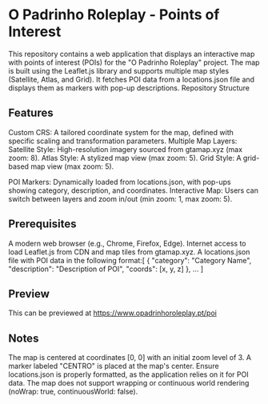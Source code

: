 # O Padrinho Roleplay - Points of Interest
This repository contains a web application that displays an interactive map with points of interest (POIs) for the "O Padrinho Roleplay" project. The map is built using the Leaflet.js library and supports multiple map styles (Satellite, Atlas, and Grid). It fetches POI data from a locations.json file and displays them as markers with pop-up descriptions.
Repository Structure

## Features

Custom CRS: A tailored coordinate system for the map, defined with specific scaling and transformation parameters.
Multiple Map Layers:
Satellite Style: High-resolution imagery sourced from gtamap.xyz (max zoom: 8).
Atlas Style: A stylized map view (max zoom: 5).
Grid Style: A grid-based map view (max zoom: 5).

POI Markers: Dynamically loaded from locations.json, with pop-ups showing category, description, and coordinates.
Interactive Map: Users can switch between layers and zoom in/out (min zoom: 1, max zoom: 5).

## Prerequisites

A modern web browser (e.g., Chrome, Firefox, Edge).
Internet access to load Leaflet.js from CDN and map tiles from gtamap.xyz.
A locations.json file with POI data in the following format:[
  {
    "category": "Category Name",
    "description": "Description of POI",
    "coords": [x, y, z]
  },
  ...
]

## Preview

This can be previewed at https://www.opadrinhoroleplay.pt/poi


## Notes

The map is centered at coordinates [0, 0] with an initial zoom level of 3.
A marker labeled "CENTRO" is placed at the map's center.
Ensure locations.json is properly formatted, as the application relies on it for POI data.
The map does not support wrapping or continuous world rendering (noWrap: true, continuousWorld: false).
